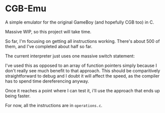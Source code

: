# CGB-Emu
A simple emulator for the original GameBoy (and hopefully CGB too) in C.

Massive WIP, so this project will take time.

So far, I'm focusing on getting all instructions working. There's about 500 of them, and I've completed about half so far.

The current interpreter just uses one massive switch statement:

I've used this as opposed to an array of function pointers simply because I don't really see much benefit to that approach. This should be comparitively straightforward to debug and I doubt it will affect the speed, as the compiler has to spend time dereferencing anyway.  

Once it reaches a point where I can test it, i'll use the approach that ends up being faster.

For now, all the instructions are in `operations.c`.